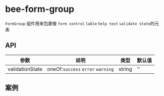 # bee-form-group

`FormGroup` 组件用来包裹像 `form control` `lable` `help text` `validate state`的元素


## API

| 参数        | 说明                                       | 类型     | 默认值  |
| --------- | ---------------------------------------- | ------ | ---- |
|validationState|oneOf:`success` `error` `warning`|string|''|


## 案例
